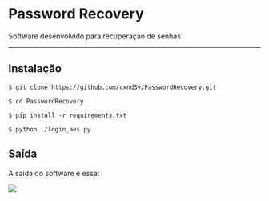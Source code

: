 # Password Recovery

Software desenvolvido para recuperação de senhas

---
## Instalação

```
$ git clone https://github.com/cxnd3v/PasswordRecovery.git

$ cd PasswordRecovery

$ pip install -r requirements.txt

$ python ./login_aes.py
```

## Saída
A saída do software é essa:

<img src="https://i.imgur.com/XzJzV9V.png">
